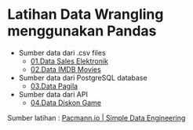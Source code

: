 # Latihan Data Wrangling menggunakan Pandas
- Sumber data dari .csv files
    - [01.Data Sales Elektronik](data_wrangling/data_sales_elektronik/data_wrangling.ipynb)
    - [02.Data IMDB Movies](data_wrangling/data_imdb_movies/data_wrangling.ipynb)
- Sumber data dari PostgreSQL database
    - [03.Data Pagila](data_wrangling/data_pagila/data_wrangling.ipynb)
- Sumber data dari API
    - [04.Data Diskon Game](data_wrangling/data_diskon_game/data_wrangling.ipynb)


Sumber latihan : [Pacmann.io | Simple Data Engineering](https://pacmann.io/course/)